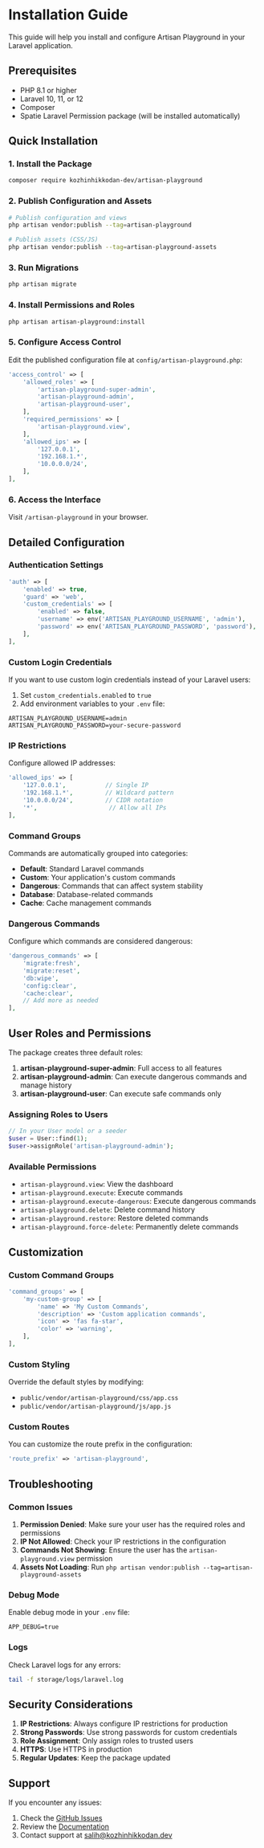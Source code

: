 # Installation Guide

This guide will help you install and configure Artisan Playground in your Laravel application.

## Prerequisites

-   PHP 8.1 or higher
-   Laravel 10, 11, or 12
-   Composer
-   Spatie Laravel Permission package (will be installed automatically)

## Quick Installation

### 1. Install the Package

```bash
composer require kozhinhikkodan-dev/artisan-playground
```

### 2. Publish Configuration and Assets

```bash
# Publish configuration and views
php artisan vendor:publish --tag=artisan-playground

# Publish assets (CSS/JS)
php artisan vendor:publish --tag=artisan-playground-assets
```

### 3. Run Migrations

```bash
php artisan migrate
```

### 4. Install Permissions and Roles

```bash
php artisan artisan-playground:install
```

### 5. Configure Access Control

Edit the published configuration file at `config/artisan-playground.php`:

```php
'access_control' => [
    'allowed_roles' => [
        'artisan-playground-super-admin',
        'artisan-playground-admin',
        'artisan-playground-user',
    ],
    'required_permissions' => [
        'artisan-playground.view',
    ],
    'allowed_ips' => [
        '127.0.0.1',
        '192.168.1.*',
        '10.0.0.0/24',
    ],
],
```

### 6. Access the Interface

Visit `/artisan-playground` in your browser.

## Detailed Configuration

### Authentication Settings

```php
'auth' => [
    'enabled' => true,
    'guard' => 'web',
    'custom_credentials' => [
        'enabled' => false,
        'username' => env('ARTISAN_PLAYGROUND_USERNAME', 'admin'),
        'password' => env('ARTISAN_PLAYGROUND_PASSWORD', 'password'),
    ],
],
```

### Custom Login Credentials

If you want to use custom login credentials instead of your Laravel users:

1. Set `custom_credentials.enabled` to `true`
2. Add environment variables to your `.env` file:

```env
ARTISAN_PLAYGROUND_USERNAME=admin
ARTISAN_PLAYGROUND_PASSWORD=your-secure-password
```

### IP Restrictions

Configure allowed IP addresses:

```php
'allowed_ips' => [
    '127.0.0.1',           // Single IP
    '192.168.1.*',         // Wildcard pattern
    '10.0.0.0/24',         // CIDR notation
    '*',                    // Allow all IPs
],
```

### Command Groups

Commands are automatically grouped into categories:

-   **Default**: Standard Laravel commands
-   **Custom**: Your application's custom commands
-   **Dangerous**: Commands that can affect system stability
-   **Database**: Database-related commands
-   **Cache**: Cache management commands

### Dangerous Commands

Configure which commands are considered dangerous:

```php
'dangerous_commands' => [
    'migrate:fresh',
    'migrate:reset',
    'db:wipe',
    'config:clear',
    'cache:clear',
    // Add more as needed
],
```

## User Roles and Permissions

The package creates three default roles:

1. **artisan-playground-super-admin**: Full access to all features
2. **artisan-playground-admin**: Can execute dangerous commands and manage history
3. **artisan-playground-user**: Can execute safe commands only

### Assigning Roles to Users

```php
// In your User model or a seeder
$user = User::find(1);
$user->assignRole('artisan-playground-admin');
```

### Available Permissions

-   `artisan-playground.view`: View the dashboard
-   `artisan-playground.execute`: Execute commands
-   `artisan-playground.execute-dangerous`: Execute dangerous commands
-   `artisan-playground.delete`: Delete command history
-   `artisan-playground.restore`: Restore deleted commands
-   `artisan-playground.force-delete`: Permanently delete commands

## Customization

### Custom Command Groups

```php
'command_groups' => [
    'my-custom-group' => [
        'name' => 'My Custom Commands',
        'description' => 'Custom application commands',
        'icon' => 'fas fa-star',
        'color' => 'warning',
    ],
],
```

### Custom Styling

Override the default styles by modifying:

-   `public/vendor/artisan-playground/css/app.css`
-   `public/vendor/artisan-playground/js/app.js`

### Custom Routes

You can customize the route prefix in the configuration:

```php
'route_prefix' => 'artisan-playground',
```

## Troubleshooting

### Common Issues

1. **Permission Denied**: Make sure your user has the required roles and permissions
2. **IP Not Allowed**: Check your IP restrictions in the configuration
3. **Commands Not Showing**: Ensure the user has the `artisan-playground.view` permission
4. **Assets Not Loading**: Run `php artisan vendor:publish --tag=artisan-playground-assets`

### Debug Mode

Enable debug mode in your `.env` file:

```env
APP_DEBUG=true
```

### Logs

Check Laravel logs for any errors:

```bash
tail -f storage/logs/laravel.log
```

## Security Considerations

1. **IP Restrictions**: Always configure IP restrictions for production
2. **Strong Passwords**: Use strong passwords for custom credentials
3. **Role Assignment**: Only assign roles to trusted users
4. **HTTPS**: Use HTTPS in production
5. **Regular Updates**: Keep the package updated

## Support

If you encounter any issues:

1. Check the [GitHub Issues](https://github.com/kozhinhikkodan-dev/artisan-playground/issues)
2. Review the [Documentation](https://github.com/kozhinhikkodan-dev/artisan-playground#readme)
3. Contact support at salih@kozhinhikkodan.dev
